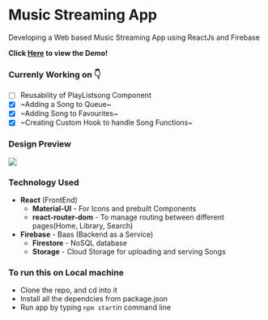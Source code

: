# Music Streaming App
Developing a Web based Music Streaming App using ReactJs and Firebase

**Click [Here](https://music-streaming-app-4a392.web.app/) to view the Demo!**

### Currenly Working on 👇
- [ ] Reusability of PlayListsong Component
- [x] ~Adding a Song to Queue~
- [x] ~Adding Song to Favourites~
- [x] ~Creating Custom Hook to handle Song Functions~

### Design Preview
<img src="https://github.com/mani-barathi/Music-Streaming-App/blob/master/public/preview.JPG" />

### Technology Used
* **React** (FrontEnd)
    * **Material-UI** - For Icons and prebuilt Components
    * **react-router-dom** - To manage routing between different pages(Home, Library, Search)
* **Firebase** - Baas (Backend as a Service)
    * **Firestore** - NoSQL database
    * **Storage** - Cloud Storage for uploading and serving Songs

### To run this on Local machine
* Clone the repo, and cd into it
* Install all the dependcies from package.json
* Run app by typing `npm start`in command line

